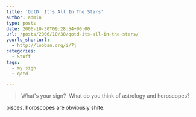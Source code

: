 ```yaml
---
title: 'QotD: It’s All In The Stars'
author: admin
type: posts
date: 2006-10-30T09:28:54+00:00
url: /posts/2006/10/30/qotd-its-all-in-the-stars/
yourls_shorturl:
  - http://lobban.org/i/7j
categories:
  - Stuff
tags:
  - my sign
  - qotd

---
```

> What's your sign?&#160; What do you think of astrology and horoscopes? 

pisces. horoscopes are obviously shite.